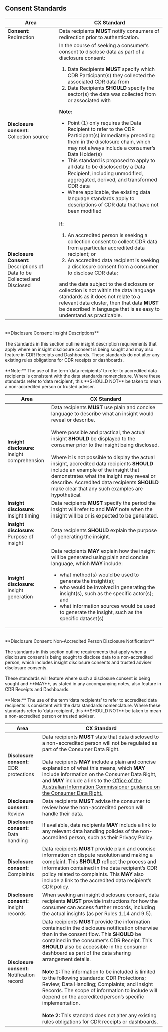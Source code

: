 ## Consent Standards

|Area|CX Standard|
|-------------------|------------------------------|
|**Consent:**<br/>Redirection|Data recipients **MUST** notify consumers of redirection prior to authentication.|
| **Disclosure consent:**<br/>Collection source|In the course of seeking a consumer’s consent to disclose data as part of a disclosure consent:<ol><li>Data Recipients **MUST** specify which CDR Participant(s) they collected the associated CDR data from</li><li>Data Recipients **SHOULD** specify the sector(s) the data was collected from or associated with</li></ol>**Note:**<ul><li>Point (1) only requires the Data Recipient to refer to the CDR Participant(s) immediately preceding them in the disclosure chain, which may not always include a consumer’s Data Holder(s)</li><li>This standard is proposed to apply to all data to be disclosed by a Data Recipient, including unmodified, aggregated, derived, and transformed CDR data</li><li>Where applicable, the existing data language standards apply to descriptions of CDR data that have not been modified</li></ul>|
|**Disclosure Consent:** Descriptions of Data to be Collected and Disclosed|If:<ol><li>An accredited person is seeking a collection consent to collect CDR data from a particular accredited data recipient; or</li><li>An accredited data recipient is seeking a disclosure consent from a consumer to disclose CDR data;</li></ol>and the data subject to the disclosure or collection is not within the data language standards as it does not relate to a relevant data cluster, then that data **MUST** be described in language that is as easy to understand as practicable.|

<br>
**Disclosure Consent: Insight Descriptions**
<br><br>
The standards in this section outline insight description requirements that apply where an insight disclosure consent is being sought and may also feature in CDR Receipts and Dashboards. These standards do not alter any existing rules obligations for CDR receipts or dashboards.
<br><br>
**Note:** The use of the term ‘data recipients’ to refer to accredited data recipients is consistent with the data standards nomenclature. Where these standards refer to ‘data recipient’, this **SHOULD NOT** be taken to mean a non-accredited person or trusted adviser.

|Area|CX Standard|
|-------------------|------------------------------|
|**Insight disclosure:** <br>Insight comprehension|Data recipients **MUST** use plain and concise language to describe what an insight would reveal or describe.<br><br>Where possible and practical, the actual insight **SHOULD** be displayed to the consumer prior to the insight being disclosed. <br><br>Where it is not possible to display the actual insight, accredited data recipients **SHOULD** include an example of the insight that demonstrates what the insight may reveal or describe. Accredited data recipients **SHOULD** make clear that any such examples are hypothetical.|
|**Insight disclosure:** <br>Insight timing|Data recipients **MUST** specify the period the insight will refer to and **MAY** note when the insight will be or is expected to be generated.|
|**Insight disclosure:** <br>Purpose of insight |Data recipients **SHOULD** explain the purpose of generating the insight.|
|**Insight disclosure:** <br>Insight generation|Data recipients **MAY** explain how the insight will be generated using plain and concise language, which **MAY** include: <ul><li>what method(s) would be used to generate the insight(s);<li>who would be involved in generating the insight(s), such as the specific actor(s); and</li><li>what information sources would be used to generate the insight, such as the specific dataset(s)</li></ul></ol>|

<br>
**Disclosure Consent: Non-Accredited Person Disclosure Notification**
<br><br>
The standards in this section outline requirements that apply when a disclosure consent is being sought to disclose data to a non-accredited person, which includes insight disclosure consents and trusted adviser disclosure consents.<br><br>These standards will feature where such a disclosure consent is being sought and **MAY**, as stated in any accompanying notes, also feature in CDR Receipts and Dashboards.
<br><br>
**Note:** The use of the term ‘data recipients’ to refer to accredited data recipients is consistent with the data standards nomenclature. Where these standards refer to ‘data recipient’, this **SHOULD NOT** be taken to mean a non-accredited person or trusted adviser.

|Area|CX Standard|
|-------------------|------------------------------|
| **Disclosure consent:** <br> CDR protections|Data recipients **MUST** state that data disclosed to a non-accredited person will not be regulated as part of the Consumer Data Right.<br><br>Data recipients **MAY** include a plain and concise explanation of what this means, which **MAY** include information on the Consumer Data Right, and **MAY** include a link to the [Office of the Australian Information Commissioner guidance on the Consumer Data Right.](https://www.oaic.gov.au/consumer-data-right)|
| **Disclosure consent:** <br> Review|Data recipients **MUST** advise the consumer to review how the non-accredited person will handle their data.|
| **Disclosure consent:** <br> Data handling|If available, data recipients **MAY** include a link to any relevant data handling policies of the non-accredited person, such as their Privacy Policy.|
| **Disclosure consent:** <br> Complaints |Data recipients **MUST** provide plain and concise information on dispute resolution and making a complaint. This **SHOULD** reflect the process and information contained in the data recipient’s CDR policy related to complaints. This **MAY** also include a link to the accredited data recipient’s CDR policy.|
| **Disclosure consent:** <br> Insight records |When seeking an insight disclosure consent, data recipients **MUST** provide instructions for how the consumer can access further records, including the actual insights (as per Rules 1.14 and 9.5).|
| **Disclosure consent:** <br>  Notification record |Data recipients **MUST** provide the information contained in the disclosure notification otherwise than in the  consent flow. This **SHOULD** be contained in the consumer’s CDR Receipt. This **SHOULD** also be accessible in the consumer dashboard as part of the data sharing arrangement details. <br><br>**Note 1:** The information to be included is limited to the following standards: CDR Protections; Review; Data Handling; Complaints; and Insight Records. The scope of information to include will depend on the accredited person’s specific implementation.<br><br>**Note 2:** This standard does not alter any existing rules obligations for CDR receipts or dashboards.|
